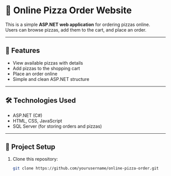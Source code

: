 # 🍕 Online Pizza Order Website

This is a simple **ASP.NET web application** for ordering pizzas online.  
Users can browse pizzas, add them to the cart, and place an order.

---

## 🚀 Features
- View available pizzas with details  
- Add pizzas to the shopping cart  
- Place an order online  
- Simple and clean ASP.NET structure  

---

## 🛠️ Technologies Used
- ASP.NET (C#)  
- HTML, CSS, JavaScript  
- SQL Server (for storing orders and pizzas)  

---

## 📂 Project Setup
1. Clone this repository:  
   ```bash
   git clone https://github.com/yourusername/online-pizza-order.git
